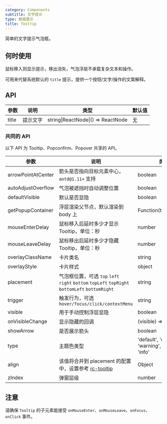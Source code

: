 ```yaml
---
category: Components
subtitle: 文字提示
type: 数据展示
title: Tooltip
---
```


简单的文字提示气泡框。

## 何时使用

鼠标移入则显示提示，移出消失，气泡浮层不承载复杂文本和操作。

可用来代替系统默认的 `title` 提示，提供一个按钮/文字/操作的文案解释。

## API

| 参数  | 说明     | 类型                               | 默认值 |
| ----- | ------- | --------------------------------- | ----- |
| title | 提示文字 | string\|ReactNode\|() => ReactNode | 无     |

### 共同的 API

以下 API 为 Tooltip、Popconfirm、Popover 共享的 API。

| 参数 | 说明 | 类型 | 默认值 |
| --- | --- | ---  | ---   |
| arrowPointAtCenter | 箭头是否指向目标元素中心，`antd@1.11+` 支持 | boolean | `false` |
| autoAdjustOverflow | 气泡被遮挡时自动调整位置 | boolean | `true` |
| defaultVisible | 默认是否显隐 | boolean | false |
| getPopupContainer | 浮层渲染父节点，默认渲染到 body 上 | Function(triggerNode) | () => document.body |
| mouseEnterDelay | 鼠标移入后延时多少才显示 Tooltip，单位：秒 | number | 0.1 |
| mouseLeaveDelay | 鼠标移出后延时多少才隐藏 Tooltip，单位：秒 | number | 0.1 |
| overlayClassName | 卡片类名 | string | 无 |
| overlayStyle | 卡片样式 | object | 无 |
| placement | 气泡框位置，可选 `top` `left` `right` `bottom` `topLeft` `topRight` `bottomLeft` `bottomRight` | string | top |
| trigger | 触发行为，可选 `hover/focus/click/contextMenu` | string | hover |
| visible | 用于手动控制浮层显隐 | boolean | false |
| onVisibleChange | 显示隐藏的回调 | (visible) => void | 无 |
| showArrow | 是否展示箭头 | boolean | true |
| type | 主题色类型 | 'default', 'danger', 'warning', 'success', 'info' | 'default' |
| align | 该值将合并到 placement 的配置中，设置参考 [rc-tooltip](https://github.com/react-component/tooltip) | Object | 无 |
|zIndex|弹窗层级|number|1030|

## 注意

请确保 `Tooltip` 的子元素能接受 `onMouseEnter`、`onMouseLeave`、`onFocus`、`onClick` 事件。
